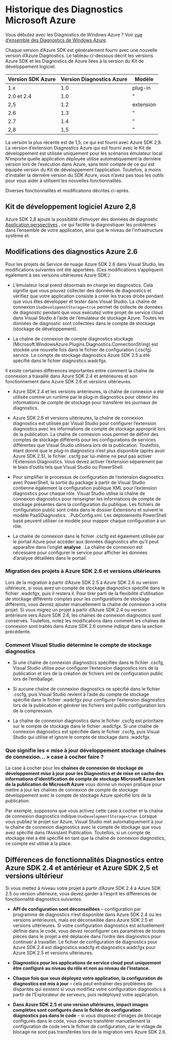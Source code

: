 <properties
    pageTitle="Historique des Diagnostics de Windows Azure"
    description="Explication des modifications dans les différentes versions de diagnostics de Windows Azure comme livré avec différentes versions de Microsoft Azure SDK."
    services="multiple"
    documentationCenter=".net"
    authors="rboucher"
    manager="jwhit"
    editor=""/>

<tags
    ms.service="multiple"
    ms.workload="na"
    ms.tgt_pltfrm="na"
    ms.devlang="dotnet"
    ms.topic="article"
    ms.date="02/12/2016"
    ms.author="robb"/>


# <a name="microsoft-azure-diagnostics-version-history"></a>Historique des Diagnostics Microsoft Azure

Vous débutez avec les Diagnostics de Windows Azure ? Voir [vue d’ensemble des Diagnostics de Windows Azure](azure-diagnostics.md).

Chaque version d’Azure SDK est généralement fourni avec une nouvelle version d’Azure Diagnostics. Le tableau ci-dessous décrit les versions Azure SDK et les Diagnostics de Azure liées à la version du Kit de développement logiciel.



Version SDK Azure | Version Diagnostics Azure | Modèle
--- | --- | ---
1.x      | 1.0 | plug-in
2.0 et 2.4| 1.0 | "
2,5      | 1.2 | extension
2.6      | 1.3 | "
2.7      | 1.4 | "
2,8      | 1,5 | "


La version la plus récente est de 1,5, ce qui est fourni avec Azure SDK 2,8. La version d’extension Diagnostics Azure qui est fourni avec le Kit de développement est utilisée uniquement pour les scénarios émulateur local. N’importe quelle application déployée utilise automatiquement la dernière version lors de l’exécution dans Azure, sans tenir compte de ce qui est équipée version du Kit de développement l’application. Toutefois, à moins d’installer la dernière version du SDK Azure, vous n’avez pas tous les outils pour vous aider à utilisent les nouvelles fonctionnalités.

Diverses fonctionnalités et modifications décrites ci-après.

## <a name="azure-sdk-28"></a>Kit de développement logiciel Azure 2,8
Azure SDK 2,8 ajouté la possibilité d’envoyer des données de diagnostic [Application perspectives](./application-insights/app-insights-cloudservices.md) , ce qui facilite la diagnostiquer les problèmes dans l’ensemble de votre application, ainsi que le niveau de l’infrastructure système et.

## <a name="azure-26-diagnostics-changes"></a>Modifications des diagnostics Azure 2.6

Pour les projets de Service de nuage Azure SDK 2.6 dans Visual Studio, les modifications suivantes ont été apportées. (Ces modifications s’appliquent également à ses versions ultérieures Azure SDK.)

- L’émulateur local prend désormais en charge les diagnostics. Cela signifie que vous pouvez collecter des données de diagnostics et vérifiez que votre application consiste à créer les traces droite pendant que vous êtes développer et tester dans Visual Studio. La chaîne de connexion `UseDevelopmentStorage=true` permet de collecte de données de diagnostic pendant que vous exécutez votre projet de service cloud dans Visual Studio à l’aide de l’émulateur de stockage Azure. Toutes les données de diagnostic sont collectées dans le compte de stockage (stockage de développement).

- La chaîne de connexion de compte diagnostics stockage (Microsoft.WindowsAzure.Plugins.Diagnostics.ConnectionString) est stockée une nouvelle fois dans le fichier de configuration (.cscfg) service. Le compte de stockage diagnostics Azure SDK 2.5 a été spécifié dans le fichier diagnostics.wadcfgx.

Il existe certaines différences importantes entre comment la chaîne de connexion a travaillé dans Azure SDK 2.4 et antérieures et son fonctionnement dans Azure SDK 2.6 et versions ultérieures.

- Azure SDK 2.4 et les versions antérieures, la chaîne de connexion a été utilisée comme un runtime par le plug-in diagnostics pour obtenir les informations de compte de stockage pour transférer les journaux de diagnostics.

- Azure SDK 2.6 et versions ultérieures, la chaîne de connexion diagnostics est utilisée par Visual Studio pour configurer l’extension diagnostics avec les informations de compte de stockage approprié lors de la publication. La chaîne de connexion vous permet de définir des comptes de stockage différents pour les configurations de services différentes que Visual Studio utilisera lors de la publication. Toutefois, étant donné que le plug-in diagnostics n’est plus disponible (après avoir Azure SDK 2.5), le fichier .cscfg par lui-même ne peut pas activer l’Extension Diagnostics. Vous devez activer l’extension séparément par le biais d’outils tels que Visual Studio ou PowerShell.

- Pour simplifier le processus de configuration de l’extension diagnostics avec PowerShell, la sortie du package à partir de Visual Studio contienne également la configuration publique XML pour l’extension diagnostics pour chaque rôle. Visual Studio utilise la chaîne de connexion diagnostics pour renseigner les informations de compte de stockage présentes dans la configuration du publique. Les fichiers de configuration public sont créés dans le dossier Extensions et suivent le modèle PaaSDiagnostics. <RoleName>. PubConfig.xml. Les déploiements PowerShell basé peuvent utiliser ce modèle pour mapper chaque configuration à un rôle.

- La chaîne de connexion dans le fichier .cscfg est également utilisée par le portail Azure pour accéder aux données diagnostics afin qu’il peut apparaître dans l’onglet **analyse** . La chaîne de connexion est nécessaire pour configurer le service pour afficher les données d’analyse détaillées dans le portail.

### <a name="migrating-projects-to-azure-sdk-26-and-later"></a>Migration des projets à Azure SDK 2.6 et versions ultérieures

Lors de la migration à partir d’Azure SDK 2.5 à Azure SDK 2.6 ou version ultérieure, si vous avez un compte de stockage diagnostics spécifié dans le fichier .wadcfgx, puis il restera il. Pour tirer parti de la flexibilité d’utilisation de stockage différents comptes pour les configurations de stockage différents, vous devrez ajouter manuellement la chaîne de connexion à votre projet. Si vous migrez un projet à partir d’Azure SDK 2.4 ou version antérieure vers Azure SDK 2.6, les chaînes de connexion diagnostics sont conservés. Toutefois, notez les modifications dans comment les chaînes de connexion sont traités dans Azure SDK 2.6 comme indiqué dans la section précédente.

### <a name="how-visual-studio-determines-the-diagnostics-storage-account"></a>Comment Visual Studio détermine le compte de stockage diagnostics

- Si une chaîne de connexion diagnostics spécifiée dans le fichier .cscfg, Visual Studio utilise pour configurer l’extension diagnostics lors de la publication et lors de la création de fichiers xml de configuration public lors de l’emballage.

- Si aucune chaîne de connexion diagnostics ne spécifié dans le fichier .cscfg, puis Visual Studio revient à l’aide du compte de stockage spécifié dans le fichier .wadcfgx pour configurer l’extension diagnostics lors de la publication et générer les fichiers xml public configuration lors de la compression.

- La chaîne de connexion diagnostics dans le fichier .cscfg est prioritaire sur le compte de stockage dans le fichier .wadcfgx. Si une chaîne de connexion diagnostics est spécifiée dans le fichier .cscfg, puis Visual Studio qui utilise et ignore le compte de stockage dans .wadcfgx.

### <a name="what-does-the-update-development-storage-connection-strings-checkbox-do"></a>Que signifie les « mise à jour développement stockage chaînes de connexion... » case à cocher faire ?

La case à cocher pour les **chaînes de connexion de stockage de développement mise à jour pour les Diagnostics et de mise en cache des informations d’identification de compte de stockage Microsoft Azure lors de la publication de Microsoft Azure** vous donne un moyen pratique pour mettre à jour les chaînes de connexion de compte de stockage développement avec le compte de stockage Azure spécifié lors de la publication.

Par exemple, supposons que vous activez cette case à cocher et la chaîne de connexion diagnostics indique `UseDevelopmentStorage=true`. Lorsque vous publiez le projet sur Azure, Visual Studio met automatiquement à jour la chaîne de connexion diagnostics avec le compte de stockage que vous avez spécifié dans l’Assistant Publication. Toutefois, si un compte de stockage réel a été spécifié en tant que la chaîne de connexion diagnostics, ce compte est utilisé à la place.

## <a name="diagnostics-functionality-differences-between-azure-sdk-24-and-earlier-and-azure-sdk-25-and-later"></a>Différences de fonctionnalités Diagnostics entre Azure SDK 2.4 et antérieur et Azure SDK 2,5 et versions ultérieur

Si vous mettez à niveau votre projet à partir d’Azure SDK 2.4 à Azure SDK 2.5 ou version ultérieure, vous devez garder à l’esprit les différences de fonctionnalité diagnostics suivantes.

- **API de configuration sont déconseillées** – configuration par programme de diagnostics n’est disponible dans Azure SDK 2.4 ou les versions antérieures, mais est déconseillée dans Azure SDK 2.5 et versions ultérieures. Si votre configuration diagnostics est actuellement définie dans le code, vous devez reconfigurer ces paramètres de toutes pièces dans le projet a été déplacée dans l’ordre des diagnostics pour continuer à travailler. Le fichier de configuration de diagnostics pour Azure SDK 2.4 est diagnostics.wadcfg et diagnostics.wadcfgx pour Azure SDK 2.5 et versions ultérieures.

- **Diagnostics pour les applications de service cloud peut uniquement être configuré au niveau du rôle et non au niveau de l’instance.**

- **Chaque fois que vous déployez votre application, la configuration de diagnostics est mis à jour** – cela peut entraîner des problèmes de disparités qui existent si vous modifiez votre configuration diagnostics à partir de l’Explorateur de serveurs, puis redéployez votre application.

- **Dans Azure SDK 2.5 et une version ultérieures, impact images complètes sont configurés dans le fichier de configuration diagnostics pas dans le code** – si vous disposez d’images de blocage configurés dans le code, vous devrez transférer manuellement la configuration de code vers le fichier de configuration, car le vidage de blocage ne sont pas transférées lors de la migration vers Azure SDK 2.6.
